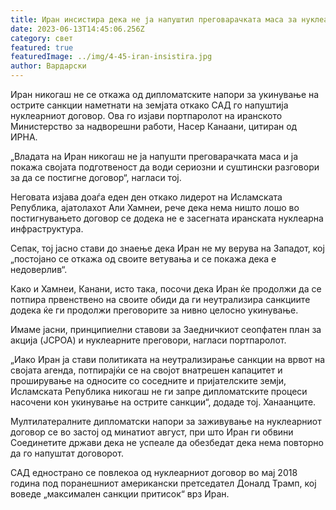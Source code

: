 ```yaml
---
title: Иран инсистира дека не ја напуштил преговарачката маса за нуклеарниот договор
date: 2023-06-13T14:45:06.256Z
category: свет
featured: true
featuredImage: ../img/4-45-iran-insistira.jpg
author: Вардарски
---
```

Иран никогаш не се откажа од дипломатските напори за укинување на острите санкции наметнати на земјата откако САД го напуштија нуклеарниот договор. Ова го изјави портпаролот на иранското Министерство за надворешни работи, Насер Канаани, цитиран од ИРНА.

„Владата на Иран никогаш не ја напушти преговарачката маса и ја покажа својата подготвеност да води сериозни и суштински разговори за да се постигне договор“, нагласи тој.

Неговата изјава доаѓа еден ден откако лидерот на Исламската Република, ајатолахот Али Хамнеи, рече дека нема ништо лошо во постигнувањето договор се додека не е засегната иранската нуклеарна инфраструктура.

Сепак, тој јасно стави до знаење дека Иран не му верува на Западот, кој „постојано се откажа од своите ветувања и се покажа дека е недоверлив“.

Како и Хамнеи, Канани, исто така, посочи дека Иран ќе продолжи да се потпира првенствено на своите обиди да ги неутрализира санкциите додека ќе ги продолжи преговорите за нивно целосно укинување.

Имаме јасни, принципиелни ставови за Заедничкиот сеопфатен план за акција (JCPOA) и нуклеарните преговори, нагласи портпаролот.

„Иако Иран ја стави политиката на неутрализирање санкции на врвот на својата агенда, потпирајќи се на својот внатрешен капацитет и проширување на односите со соседните и пријателските земји, Исламската Република никогаш не ги запре дипломатските процеси насочени кон укинување на острите санкции“, додаде тој. Ханаанците.

Мултилатералните дипломатски напори за заживување на нуклеарниот договор се во застој од минатиот август, при што Иран ги обвини Соединетите држави дека не успеале да обезбедат дека нема повторно да го напуштат договорот.

САД еднострано се повлекоа од нуклеарниот договор во мај 2018 година под поранешниот американски претседател Доналд Трамп, кој воведе „максимален санкции притисок“ врз Иран.